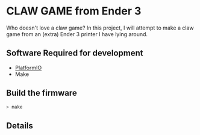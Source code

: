 # CLAW GAME from Ender 3

Who doesn't love a claw game? In this project, I will attempt to make a claw
game from an (extra) Ender 3 printer I have lying around. 

## Software Required for development

- [PlatformIO](https://platformio.org/)
- Make 

## Build the firmware

``` bash
> make 
```

## Details


